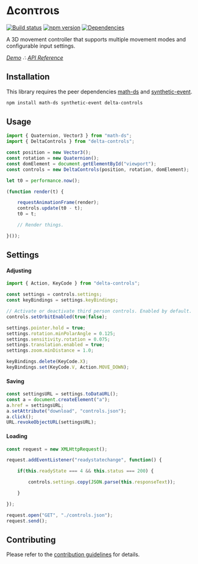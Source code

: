 # &Delta;c&omicron;n&tau;r&omicron;&iota;s

[![Build status](https://travis-ci.org/vanruesc/delta-controls.svg?branch=master)](https://travis-ci.org/vanruesc/delta-controls) 
[![npm version](https://badge.fury.io/js/delta-controls.svg)](http://badge.fury.io/js/delta-controls) 
[![Dependencies](https://david-dm.org/vanruesc/delta-controls.svg?branch=master)](https://david-dm.org/vanruesc/delta-controls)

A 3D movement controller that supports multiple movement modes and configurable input settings.

*[Demo](https://vanruesc.github.io/delta-controls/public/demo) &there4;
[API Reference](https://vanruesc.github.io/delta-controls/public/docs)*


## Installation

This library requires the peer dependencies [math-ds](https://github.com/vanruesc/math-ds) and [synthetic-event](https://github.com/vanruesc/synthetic-event).

```sh
npm install math-ds synthetic-event delta-controls
```


## Usage

```javascript
import { Quaternion, Vector3 } from "math-ds";
import { DeltaControls } from "delta-controls";

const position = new Vector3();
const rotation = new Quaternion();
const domElement = document.getElementById("viewport");
const controls = new DeltaControls(position, rotation, domElement);

let t0 = performance.now();

(function render(t) {

	requestAnimationFrame(render);
	controls.update(t0 - t);
	t0 = t;

	// Render things.

}());
```


## Settings

#### Adjusting

```js
import { Action, KeyCode } from "delta-controls";

const settings = controls.settings;
const keyBindings = settings.keyBindings;

// Activate or deactivate third person controls. Enabled by default.
controls.setOrbitEnabled(true|false);

settings.pointer.hold = true;
settings.rotation.minPolarAngle = 0.125;
settings.sensitivity.rotation = 0.075;
settings.translation.enabled = true;
settings.zoom.minDistance = 1.0;

keyBindings.delete(KeyCode.X);
keyBindings.set(KeyCode.V, Action.MOVE_DOWN);

```

#### Saving

```js
const settingsURL = settings.toDataURL();
const a = document.createElement("a");
a.href = settingsURL;
a.setAttribute("download", "controls.json");
a.click();
URL.revokeObjectURL(settingsURL);
```

#### Loading

```js
const request = new XMLHttpRequest();

request.addEventListener("readystatechange", function() {

	if(this.readyState === 4 && this.status === 200) {

		controls.settings.copy(JSON.parse(this.responseText));

	}

});

request.open("GET", "./controls.json");
request.send();
```


## Contributing

Please refer to the [contribution guidelines](https://github.com/vanruesc/delta-controls/blob/master/.github/CONTRIBUTING.md) for details.
